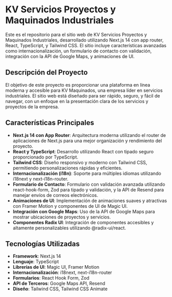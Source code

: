# KV Servicios Proyectos y Maquinados Industriales

Este es el repositorio para el sitio web de KV Servicios Proyectos y Maquinados Industriales, desarrollado utilizando Next.js 14 con app router, React, TypeScript, y Tailwind CSS. El sitio incluye características avanzadas como internacionalización, un formulario de contacto con validación, integración con la API de Google Maps, y animaciones de UI.

## Descripción del Proyecto

El objetivo de este proyecto es proporcionar una plataforma en línea moderna y accesible para KV Maquinados, una empresa líder en servicios industriales. El sitio web está diseñado para ser rápido, seguro, y fácil de navegar, con un enfoque en la presentación clara de los servicios y proyectos de la empresa.

## Características Principales

- **Next.js 14 con App Router**: Arquitectura moderna utilizando el router de aplicaciones de Next.js para una mejor organización y rendimiento del proyecto.
- **React y TypeScript**: Desarrollo utilizando React con tipado seguro proporcionado por TypeScript.
- **Tailwind CSS**: Diseño responsivo y moderno con Tailwind CSS, permitiendo personalizaciones rápidas y eficientes.
- **Internacionalización (i18n)**: Soporte para múltiples idiomas utilizando i18next y next-i18n-router.
- **Formulario de Contacto**: Formulario con validación avanzada utilizando react-hook-form, Zod para tipado y validación, y la API de Resend para manejar envíos de correos electrónicos.
- **Animaciones de UI**: Implementación de animaciones suaves y atractivas con Framer Motion y componentes de UI de Magic UI.
- **Integración con Google Maps**: Uso de la API de Google Maps para mostrar ubicaciones de proyectos y servicios.
- **Componentes Radix UI**: Integración de componentes accesibles y altamente personalizables utilizando @radix-ui/react.

## Tecnologías Utilizadas

- **Framework**: Next.js 14
- **Lenguaje**: TypeScript
- **Librerías de UI**: Magic UI, Framer Motion
- **Internacionalización**: i18next, next-i18n-router
- **Formularios**: React Hook Form, Zod
- **API de Terceros**: Google Maps API, Resend
- **Diseño**: Tailwind CSS, Tailwind CSS Animate
